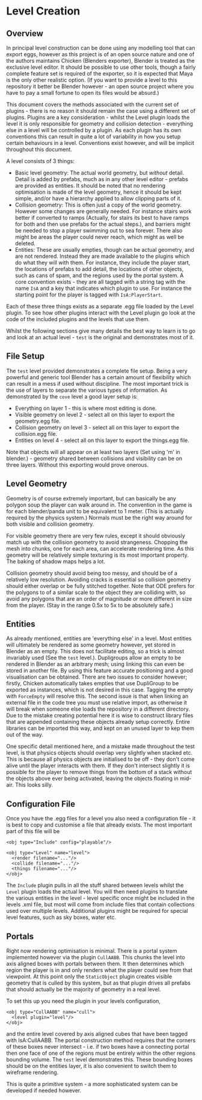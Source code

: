 # Level Creation #
## Overview ##

In principal level construction can be done using any modelling tool that can export eggs, however as this project is of an open source nature and one of the authors maintains Chicken (Blenders exporter), Blender is treated as the exclusive level editor. It should be possible to use other tools, though a fairly complete feature set is required of the exporter, so it is expected that Maya is the only other realistic option. (If you want to provide a level to this repository it better be Blender however - an open source project where you have to pay a small fortune to open its files would be absurd.)

This document covers the methods associated with the current set of plugins - there is no reason it should remain the case using a different set of plugins. Plugins are a key consideration - whilst the Level plugin loads the level it is only responsible for geometry and collision detection - everything else in a level will be controlled by a plugin. As each plugin has its own conventions this can result in quite a lot of variability in how you setup certain behaviours in a level. Conventions exist however, and will be implicit throughout this document.

A level consists of 3 things:
  * Basic level geometry: The actual world geometry, but _without_ detail. Detail is added by prefabs, much as in any other level editor - prefabs are provided as entities. It should be noted that no rendering optimisation is made of the level geometry, hence it should be kept simple, and/or have a hierarchy applied to allow clipping parts of it.
  * Collision geometry: This is often just a copy of the world geometry. However some changes are generally needed. For instance stairs work better if converted to ramps (Actually, for stairs its best to have ramps for both and then use prefabs for the actual steps.), and barriers might be needed to stop a player swimming out to sea forever. There also might be areas the player could never reach, which might as well be deleted.
  * Entities: These are usually empties, though can be actual geometry, and are not rendered. Instead they are made available to the plugins which do what they will with them. For instance, they include the player start, the locations of prefabs to add detail, the locations of other objects, such as cans of spam, and the regions used by the portal system. A core convention exists - they are all tagged with a string tag with the name `IsA` and a key that indicates which plugin to use. For instance the starting point for the player is tagged with `IsA:PlayerStart`.

Each of these three things exists as a separate .egg file loaded by the Level plugin. To see how other plugins interact with the Level plugin go look at the code of the included plugins and the levels that use them.

Whilst the following sections give many details the best way to learn is to go and look at an actual level - `test` is the original and demonstrates most of it.


## File Setup ##

The `test` level provided demonstrates a complete file setup. Being a very powerful and generic tool Blender has a certain amount of flexibility which can result in a mess if used without discipline. The most important trick is the use of layers to separate the various types of information. As demonstrated by the `cove` level a good layer setup is:
  * Everything on layer 1 - this is where most editing is done.
  * Visible geometry on level 2 - select all on this layer to export the geometry.egg file.
  * Collision geometry on level 3 - select all on this layer to export the collision.egg file.
  * Entities on level 4 - select all on this layer to export the things.egg file.

Note that objects will all appear on at least two layers (Set using 'm' in blender.) - geometry shared between collisions and visibility can be on three layers. Without this exporting would prove onerous.


## Level Geometry ##

Geometry is of course extremely important, but can basically be any polygon soup the player can walk around in. The convention in the game is for each blender/panda unit to be equivalent to 1 meter. (This is actually required by the physics system.) Normals must be the right way around for both visible and collision geometry.

For visible geometry there are very few rules, except it should obviously match up with the collision geometry to avoid strangeness. Chopping the mesh into chunks, one for each area, can accelerate rendering time. As this geometry will be relatively simple texturing is its most important property. The baking of shadow maps helps a lot.

Collision geometry should avoid being too messy, and should be of a relatively low resolution. Avoiding cracks is essential so collision geometry should either overlap or be fully stitched together. Note that ODE prefers for the polygons to of a similar scale to the object they are colliding with, so avoid any polygons that are an order of magnitude or more different in size from the player. (Stay in the range 0.5x to 5x to be absolutely safe.)


## Entities ##

As already mentioned, entities are 'everything else' in a level. Most entities will ultimately be rendered as some geometry however, yet stored in Blender as an empty. This does not facilitate editing, so a trick is almost invariably used (See the `test` level.). Dupligroups allow an empty to be rendered in Blender as an arbitrary mesh; using linking this can even be stored in another file. By using this feature accurate positioning and a good visualisation can be obtained. There are two issues to consider however; firstly, Chicken automatically takes empties that use DupliGroup to be exported as instances, which is not desired in this case. Tagging the empty with `ForceEmpty` will resolve this. The second issue is that when linking an external file in the code tree you must use relative import, as otherwise it will break when someone else loads the repository in a different directory. Due to the mistake creating potential here it is wise to construct library files that are appended containing these objects already setup correctly. Entire libraries can be imported this way, and kept on an unused layer to kep them out of the way.

One specific detail mentioned here, and a mistake made throughout the test level, is that physics objects should overlap very slightly when stacked etc. This is because all physics objects are initialised to be off - they don't come alive until the player interacts with them. If they don't intersect slightly it is possible for the player to remove things from the bottom of a stack without the objects above ever being activated, leaving the objects floating in mid-air. This looks silly.


## Configuration File ##

Once you have the .egg files for a level you also need a configuration file - it is best to copy and customise a file that already exists. The most important part of this file will be
```
<obj type="Include" config="playable"/>

<obj type="Level" name="level">
  <render filename="..."/>
  <collide filename="..."/>
  <things filename="..."/>
</obj>
```
The `Include` plugin pulls in all the stuff shared between levels whilst the `Level` plugin loads the actual level. You will then need plugins to translate the various entities in the level - level specific once might be included in the levels .xml file, but most will come from include files that contain collections used over multiple levels. Additional plugins might be required for special level features, such as sky boxes, water etc.


## Portals ##

Right now rendering optimisation is minimal. There is a portal system implemented however via the plugin `CullAABB`. This chunks the level into axis aligned boxes with portals between them. It then determines which region the player is in and only renders what the player could see from that viewpoint. At this point only the `StaticObject` plugin creates visible geometry that is culled by this system, but as that plugin drives all prefabs that should actually be the majority of geometry in a real level.

To set this up you need the plugin in your levels configuration,
```
<obj type="CullAABB" name="cull">
  <level plugin="level"/>
</obj>
```
and the entire level covered by axis aligned cubes that have been tagged with IsA:CullAABB. The portal construction method requires that the corners of these boxes never intersect - i.e. if two boxes have a connecting portal then one face of one of the regions must be entirely within the other regions bounding volume. The `test` level demonstrates this. These bounding boxes should be on the entities layer, it is also convenient to switch them to wireframe rendering.

This is quite a primitive system - a more sophisticated system can be developed if needed however.